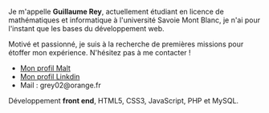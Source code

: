 <!--
**ReyGuillaume/ReyGuillaume** is a ✨ _special_ ✨ repository because its `README.md` (this file) appears on your GitHub profile.

Here are some ideas to get you started:

- 🔭 I’m currently working on ...
- 🌱 I’m currently learning ...
- 👯 I’m looking to collaborate on ...
- 🤔 I’m looking for help with ...
- 💬 Ask me about ...
- 📫 How to reach me: ...
- 😄 Pronouns: ...
- ⚡ Fun fact: ...
-->
<p>Je m'appelle <strong>Guillaume Rey</strong>, actuellement étudiant en licence de mathématiques et informatique à l'université Savoie Mont Blanc, je n'ai pour l'instant que les bases du développement web.</p>
<p>Motivé et passionné, je suis à la recherche de premières missions pour étoffer mon expérience. N'hésitez pas à me contacter !</p>

<ul>
  <li><a href='https://www.malt.fr/profile/guillaumerey?overview=true'>Mon profil Malt</a><br></li>
  <li><a href='https://www.linkedin.com/in/guillaume-rey-190822231'>Mon profil Linkdin</a><br></li>
  <li>Mail : grey02@orange.fr</li>
</ul>

<p>Développement <strong>front end</strong>, HTML5, CSS3, JavaScript, PHP et MySQL.</p>
